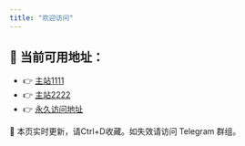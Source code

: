 ```yaml
---
title: "欢迎访问"
---
```


## 🚀 当前可用地址：

- 👉 [主站1111](https://a.example.com)
- 👉 [主站2222](https://b.example.com)
- 👉 [永久访问地址](https://cdnn1.com)

📢 本页实时更新，请Ctrl+D收藏。如失效请访问 Telegram 群组。
